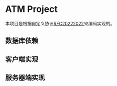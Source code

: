 # ATM Project
本项目是根据自定义协议[RFC20222022](https://shimo.im/docs/d1hLMvSAfjJ7uq9l )来编码实现的。
## 数据库依赖
## 客户端实现
## 服务器端实现
